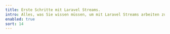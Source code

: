 ```yaml
---
title: Erste Schritte mit Laravel Streams.
intro: Alles, was Sie wissen müssen, um mit Laravel Streams arbeiten zu können.
enabled: true
sort: 14
---
```

